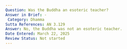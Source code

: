 ```yaml
---
Question: Was the Buddha an esoteric teacher?
Answer in Brief: -
 Category: Dhamma
Sutta References: AN 3.129
Answer: No, the Buddha was not an esoteric teacher.
Date Entered: March 22, 2025
Review Status: Not started
---
```

